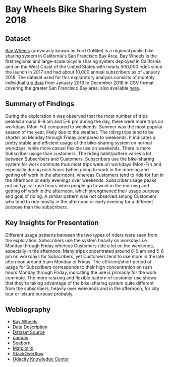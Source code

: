 # Bay Wheels Bike Sharing System  2018

## Dataset
[Bay Wheels](https://en.wikipedia.org/wiki/Bay_Wheels) (previously known as Ford GoBike) is a regional public bike sharing system in California's San Francisco Bay Area. Bay Wheels is the first regional and large-scale bicycle sharing system deployed in California and on the West Coast of the United States with nearly 500,000 rides since the launch in 2017 and had about 10,000 annual subscribers as of January 2018. The dataset used for this exploratory analysis consists of monthly individual [trip data](https://www.lyft.com/bikes/bay-wheels/system-data) from January 2018 to December 2018 in CSV format covering the greater San Francisco Bay area, also available [here](https://s3.amazonaws.com/baywheels-data/index.html).


## Summary of Findings
During the exploration it was observed that the most number of trips peaked around 8-9 am and 5-6 pm during the day, there were more trips on workdays (Mon-Fri) compared to weekends. Summer was the most popular season of the year, likely due to the weather. The riding trips tend to be shorter on Monday through Friday compared to weekends. It indicates a pretty stable and efficient usage of the bike-sharing system on normal workdays, while more casual flexible use on weekends. There is more Subscriber usage than customers. The riding habit/pattern varies a lot between Subscribers and Customers. Subscribers use the bike-sharing system for work commute thus most trips were on workdays (Mon-Fri) and especially during rush hours (when going to work in the morning and getting off work in the afternoon), whereas Customers tend to ride for fun in the afternoon or early evenings over weekends. Subscriber usage peaks out on typical rush hours when people go to work in the morning and getting off work in the afternoon, which strengthened their usage purpose and goal of riding. A similar pattern was not observed among Customers who tend to ride mostly in the afternoon or early evening for a different purpose than the subscribers.

## Key Insights for Presentation
Different usage patterns between the two types of riders were seen from the exploration. Subscribers use the system heavily on workdays i.e. Monday through Friday whereas Customers ride a lot on the weekends, especially in the afternoon. Many trips concentrated around 8-9 am and 5-6 pm on workdays for Subscribers, yet Customers tend to use more in the late afternoon around 5 pm Monday to Friday. The efficient/short period of usage for Subscribers corresponds to their high concentration on rush hours Monday through Friday, indicating the use is primarily for the work commute. The more relaxing and flexible pattern of customer use shows that they're taking advantage of the bike-sharing system quite different from the subscribers, heavily over weekends and in the afternoon, for city tour or leisure purpose probably.

## Webliography
- [Bay Wheels](https://en.wikipedia.org/wiki/Bay_Wheels)
- [Data Description](https://www.lyft.com/bikes/bay-wheels/system-data)
- [Dataset Source](https://s3.amazonaws.com/baywheels-data/index.html)
- [pandas](https://pandas.pydata.org/docs/)
- [Seaborn](https://seaborn.pydata.org/)
- [Matplotlib](https://matplotlib.org/)
- [StackOverflow](https://stackoverflow.com/)
- [Udacity Knowledge Center](https://www.udacity.com/)